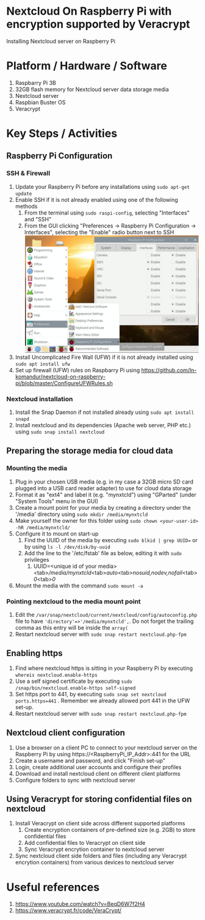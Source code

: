 # Nextcloud On Raspberry Pi with encryption supported by Veracrypt
Installing Nextcloud server on Raspberry Pi


# Platform / Hardware / Software
1. Raspbarry Pi 3B
1. 32GB flash memory for Nextcloud server data storage media 
1. Nextcloud server
1. Raspbian Buster OS
1. Veracrypt

# Key Steps / Activities

## Raspberry Pi Configuration

### SSH & Firewall
1. Update your Raspberry Pi before any installations using `sudo apt-get update`
1. Enable SSH if it is not already enabled using one of the following methods
   1. From the terminal using `sudo raspi-config`, selecting "Interfaces" and "SSH"
   1. From the GUI clicking "Preferences -> Raspberry Pi Configuration -> Interfaces", selecting the "Enable" radio button next to SSH
   ![Editing Raspbarry Pi config via GUI](https://github.com/ln-komandur/nextcloud-on-raspberry-pi/blob/master/RasPiConfig.png)
1. Install Uncomplicated Fire Wall (UFW) if it is not already installed using `sudo apt install ufw`
1. Set up firewall (UFW) rules on Raspbarry Pi using https://github.com/ln-komandur/nextcloud-on-raspberry-pi/blob/master/ConfigureUFWRules.sh

### Nextcloud installation
1. Install the Snap Daemon if not installed already using `sudo apt install snapd`
1. Install nextcloud and its dependencies (Apache web server, PHP etc.) using `sudo snap install nextcloud`

## Preparing the storage media for cloud data

### Mounting the media
1. Plug in your chosen USB media (e.g. in my case a 32GB micro SD card plugged into a USB card reader adapter) to use for cloud data storage
1. Format it as "ext4" and label it (e.g. "mynxtcld") using "GParted" (under "System Tools" menu in the GUI)
1. Create a mount point for your media by creating a directory under the '/media' directory using `sudo mkdir /media/mynxtcld`
1. Make yourself the owner for this folder using `sudo chown <your-user-id> -hR /media/mynxtcld/`
1. Configure it to mount on start-up  
   1. Find the UUID of the media by executing `sudo blkid | grep UUID=` or by using `ls -l /dev/disk/by-uuid`
   1. Add the line to the '/etc/fstab' file as below, editing it with `sudo` privileges
      1. UUID=\<unique id of your media><tab\>_/media/mynxtcld_\<tab>_auto_\<tab>_nosuid,nodev,nofail_\<tab>_0_\<tab>_0_
1. Mount the media with the command `sudo mount -a`

### Pointing nextcloud to the media mount point

1. Edit the `/var/snap/nextcloud/current/nextcloud/config/autoconfig.php` file to have `'directory'=>'/media/mynxtcld',`. Do not forget the trailing comma as this entry will be inside the `array(`
1. Restart nextcloud server with `sudo snap restart nextcloud.php-fpm`

## Enabling https
1. Find where nextcloud https is sitting in your Raspberry Pi by executing `whereis nextcloud.enable-https`
1. Use a self signed certificate by executing `sudo /snap/bin/nextcloud.enable-https self-signed` 
1. Set https port to 441, by executing `sudo snap set nextcloud ports.https=441` . Remember we already allowed port 441 in the UFW set-up.
1. Restart nextcloud server with `sudo snap restart nextcloud.php-fpm`
 

## Nextcloud client configuration

1. Use a browser on a client PC to connect to your nextcloud server on the Raspberry Pi by using https://<RaspberryPi_IP_Addr>:441 for the URL
1. Create a username and password, and click "Finish set-up"
1. Login, create additional user accounts and configure their profiles
1. Download and install nextcloud client on different client platforms
1. Configure folders to sync with nextcloud server

## Using Veracrypt for storing confidential files on nextcloud

1. Install Veracrypt on client side across different supported platforms
   1. Create encryption containers of pre-defined size (e.g. 2GB) to store confidential files
   1. Add confidential files to Veracrypt on client side
   1. Sync Veracrypt encrytion container to nextcloud server
1. Sync nextcloud client side folders and files (including any Veracrypt encrytion containers) from various devices to nextcloud server


# Useful references
1. https://www.youtube.com/watch?v=BeqD6W7f2H4
1. https://www.veracrypt.fr/code/VeraCrypt/
